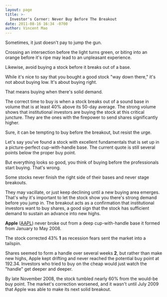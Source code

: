 ```yaml
---
layout: page
title: >-
  Investor's Corner: Never Buy Before The Breakout
date: 2011-08-16 16:34 -0700
author: Vincent Mao
---
```





Sometimes, it just doesn't pay to jump the gun.

  

Crossing an intersection before the light turns green, or biting into an orange before it's ripe may lead to an unpleasant experience.

  

Likewise, avoid buying a stock before it breaks out of a base.

  

While it's nice to say that you bought a good stock "way down there," it's not about buying low. It's about buying right.

  

That means buying when there's solid demand.

  

The correct time to buy is when a stock breaks out of a sound base in volume that is at least 40% above its 50-day average. The strong volume shows that institutional investors are buying the stock at this critical juncture. They are the ones with the firepower to send shares significantly higher.

  

Sure, it can be tempting to buy before the breakout, but resist the urge.

  

Let's say you've found a stock with excellent fundamentals that is set up in a picture-perfect cup-with-handle base. The current quote is still several points below the proper buy point.

  

But everything looks so good, you think of buying before the professionals start buying. That's wrong.

  

Some stocks never finish the right side of their bases and never stage breakouts.

  

They may vacillate, or just keep declining until a new buying area emerges. That's why it's important to let the stock show you there's strong demand before you jump in. The breakout acts as a confirmation that institutional investors want to buy shares, a good sign that the stock has sufficient demand to sustain an advance into new highs.

  

**Apple** ([AAPL](https://research.investors.com/quote.aspx?symbol=AAPL)) never broke out from a deep cup-with-handle base it formed from January to May 2008.

  

The stock corrected 43% **1** as recession fears sent the market into a tailspin.

  

Shares seemed to form a handle over several weeks **2**, but rather than make new highs, Apple kept drifting and never reached the potential buy point at 192.34. Investors who tried to buy on the cheap would just watch the "handle" get deeper and deeper.

  

By late November 2008, the stock tumbled nearly 60% from the would-be buy point. The market's correction worsened, and it wasn't until July 2009 that Apple was able to make its next solid breakout.




